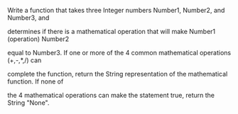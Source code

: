 Write a function that takes three Integer numbers Number1, Number2, and Number3, and

determines if there is a mathematical operation that will make Number1 (operation) Number2

equal to Number3. If one or more of the 4 common mathematical operations (+,-,\*,/) can

complete the function, return the String representation of the mathematical function. If none of

the 4 mathematical operations can make the statement true, return the String "None".
